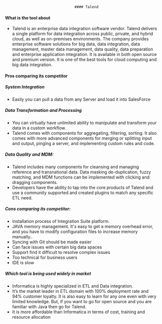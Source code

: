                                     #### Talend


#### What is the tool about

* Talend is an enterprise data integration software vendor. 
Talend delivers a single platform for data integration across public, private, and hybrid cloud, as well as on-premises environments. 
The company provides enterprise software solutions for big data, data integration, data management, master data management, data quality, data preparation and enterprise application integration.
It is available in both open source and premium version. 
It is one of the best tools for cloud computing and big data integration. 


#### Pros comparing its competitor
##### System Integration
 * Easily you can  pull a data from any Server and load it into SalesForce
##### Data Transformation and Processing
* You can  virtually have  unlimited ability to manipulate and transform your data in a custom workflow. 
* Talend comes with components for aggregating, filtering, sorting. It also comes with more advanced components for merging or splitting input and output, pinging a server, and implementing custom rules and code.
##### Data Quality and MDM:
* Talend includes many components for cleansing and managing reference and transnational data. Data masking de-duplication, fuzzy matching, and MDM functions can be implemented with clicking and dragging components.
* Developers have the ability to tap into the core products of Talend and use a community supported and created plugins to match any specific ETL need.



##### Cons comparing its competitor:

* Installation process of Integration Suite platform.
* JAVA memory management. It's easy to get a memory overhead error, and you have to modify configuration files to increase memory manually..
* Syncing with Git should be made easier
* Can face issues with certain big data spaces
* Support find it difficult to resolve complex issues
* Too technical for business users
* IDE is slow


##### Which tool is being used widely in market

* Informatica is highly specialized in ETL and Data integration. 
* It’s the market leader in ETL domain with 100% deployment rate and 94% customer loyalty. It is also easy to learn for any one even with very limited knowledge. But, if you want to go for open source and you are familiar with Java then go for Talend. 
* It is more affordable than Informatica in terms of cost, training and resource allocation
